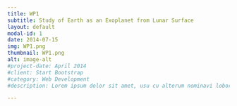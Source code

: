 ```yaml
---
title: WP1
subtitle: Study of Earth as an Exoplanet from Lunar Surface
layout: default
modal-id: 1
date: 2014-07-15
img: WP1.png
thumbnail: WP1.png
alt: image-alt
#project-date: April 2014
#client: Start Bootstrap
#category: Web Development
#description: Lorem ipsum dolor sit amet, usu cu alterum nominavi lobortis. At duo novum diceret. Tantas apeirian vix et, usu sanctus postulant inciderint ut, populo diceret necessitatibus in vim. Cu eum #dicam feugiat noluisse.

---
```

